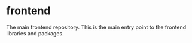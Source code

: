 # frontend
The main frontend repository. This is the main entry point to the frontend libraries and packages.
